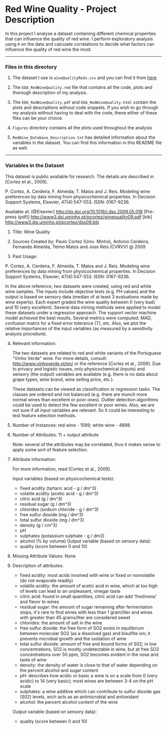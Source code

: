 # Red Wine Quality - Project Description

In this project I analyse a dataset containing different chemical properties that can influence the quality of red wine. 
I perform exploratory analysis using `R` on the data and calculate correlations to decide what factors can influence the quality of red wine the most.

***

### Files in this directory

1. The dataset I use is `wineQualityReds.csv` and you can find it from [here](https://github.com/Nazaniiin/EDA_ExploratoryDataAnalysis/blob/master/Red_Wine_Quality/wineQualityReds.csv)

2. The `EDA_RedWineQuality.rmd` file that contains all the code, plots and thorough description of my analysis.

3. The `EDA_RedWineQuality.pdf` and `EDA_RedWineQuality.html` contain the plots and descriptions without code snippets. If you
   wish to go through my analysis without having to deal with the code, these either of these files can be your choice.
   
4. `Figures` directory contains all the plots used throughout the analysis

5. `RedWine_Database_Description.txt` has detailed information about the variables in the dataset. You can find this information in this README file as well.

***

### Variables in the Dataset

This dataset is public available for research. The details are described in [Cortez et al., 2009]. 

  P. Cortez, A. Cerdeira, F. Almeida, T. Matos and J. Reis. 
  Modeling wine preferences by data mining from physicochemical properties.
  In Decision Support Systems, Elsevier, 47(4):547-553. ISSN: 0167-9236.

  Available at: [@Elsevier] http://dx.doi.org/10.1016/j.dss.2009.05.016
                [Pre-press (pdf)] http://www3.dsi.uminho.pt/pcortez/winequality09.pdf
                [bib] http://www3.dsi.uminho.pt/pcortez/dss09.bib

1. Title: Wine Quality 

2. Sources
   Created by: Paulo Cortez (Univ. Minho), Antonio Cerdeira, Fernando Almeida, Telmo Matos and Jose Reis (CVRVV) @ 2009
   
3. Past Usage:

  P. Cortez, A. Cerdeira, F. Almeida, T. Matos and J. Reis. 
  Modeling wine preferences by data mining from physicochemical properties.
  In Decision Support Systems, Elsevier, 47(4):547-553. ISSN: 0167-9236.

  In the above reference, two datasets were created, using red and white wine samples.
  The inputs include objective tests (e.g. PH values) and the output is based on sensory data
  (median of at least 3 evaluations made by wine experts). Each expert graded the wine quality 
  between 0 (very bad) and 10 (very excellent). Several data mining methods were applied to model
  these datasets under a regression approach. The support vector machine model achieved the
  best results. Several metrics were computed: MAD, confusion matrix for a fixed error tolerance (T),
  etc. Also, we plot the relative importances of the input variables (as measured by a sensitivity
  analysis procedure).
 
4. Relevant Information:

   The two datasets are related to red and white variants of the Portuguese "Vinho Verde" wine.
   For more details, consult: http://www.vinhoverde.pt/en/ or the reference [Cortez et al., 2009].
   Due to privacy and logistic issues, only physicochemical (inputs) and sensory (the output) variables 
   are available (e.g. there is no data about grape types, wine brand, wine selling price, etc.).

   These datasets can be viewed as classification or regression tasks.
   The classes are ordered and not balanced (e.g. there are munch more normal wines than
   excellent or poor ones). Outlier detection algorithms could be used to detect the few excellent
   or poor wines. Also, we are not sure if all input variables are relevant. So
   it could be interesting to test feature selection methods. 

5. Number of Instances: red wine - 1599; white wine - 4898. 

6. Number of Attributes: 11 + output attribute
  
   Note: several of the attributes may be correlated, thus it makes sense to apply some sort of
   feature selection.

7. Attribute information:

   For more information, read [Cortez et al., 2009].

   Input variables (based on physicochemical tests):
   - fixed acidity (tartaric acid - g / dm^3) 
   - volatile acidity (acetic acid - g / dm^3) 
   - citric acid (g / dm^3) 
   - residual sugar (g / dm^3) 
   - chlorides (sodium chloride - g / dm^3) 
   - free sulfur dioxide (mg / dm^3) 
   - total sulfur dioxide (mg / dm^3) 
   - density (g / cm^3) 
   - pH 
   - sulphates (potassium sulphate - g / dm3) 
   - alcohol (% by volume) 
   Output variable (based on sensory data):  
   - quality (score between 0 and 10) 

8. Missing Attribute Values: None

9. Description of attributes:

   - fixed acidity: most acids involved with wine or fixed or nonvolatile (do not evaporate readily)
   - volatile acidity: the amount of acetic acid in wine, which at too high of levels can lead to an unpleasant, vinegar taste
   - citric acid: found in small quantities, citric acid can add 'freshness' and flavor to wines
   - residual sugar: the amount of sugar remaining after fermentation stops, it's rare to find wines with less than 1 gram/liter and wines with greater than 45 grams/liter are considered sweet
   - chlorides: the amount of salt in the wine
   - free sulfur dioxide: the free form of SO2 exists in equilibrium between molecular SO2 (as a dissolved gas) and bisulfite ion; it prevents microbial growth and the oxidation of wine
   - total sulfur dioxide: amount of free and bound forms of S02; in low concentrations, SO2 is mostly undetectable in wine, but at free SO2 concentrations over 50 ppm, SO2 becomes evident in the nose and taste of wine
   - density: the density of water is close to that of water depending on the percent alcohol and sugar content
   - pH: describes how acidic or basic a wine is on a scale from 0 (very acidic) to 14 (very basic); most wines are between 3-4 on the pH scale
   - sulphates: a wine additive which can contribute to sulfur dioxide gas (S02) levels, wich acts as an antimicrobial and antioxidant
   - alcohol: the percent alcohol content of the wine

   Output variable (based on sensory data): 
   - quality (score between 0 and 10)
